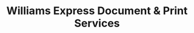 ---
title: "Williams Express Document & Print Services"
url: /tempe/williams-express-document-and-print-services/
shop: copyshop
---